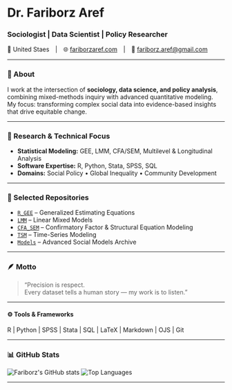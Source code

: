 # Dr. Fariborz Aref  
### Sociologist | Data Scientist | Policy Researcher  

📍 United Staes | 🌐 [fariborzaref.com](https://fariborzaref.com) | 📧 fariborz.aref@gmail.com  

---

### 🧭 About  
I work at the intersection of **sociology, data science, and policy analysis**, combining mixed-methods inquiry with advanced quantitative modeling.  
My focus: transforming complex social data into evidence-based insights that drive equitable change.  

---

### 🔬 Research & Technical Focus  
- **Statistical Modeling:** GEE, LMM, CFA/SEM, Multilevel & Longitudinal Analysis  
- **Software Expertise:** R, Python, Stata, SPSS, SQL  
- **Domains:** Social Policy • Global Inequality • Community Development 

---

### 🧩 Selected Repositories  
- [`R_GEE`](https://github.com/fariborzaref/R_GEE) – Generalized Estimating Equations  
- [`LMM`](https://github.com/fariborzaref/LMM) – Linear Mixed Models  
- [`CFA_SEM`](https://github.com/fariborzaref/CFA_SEM) – Confirmatory Factor & Structural Equation Modeling  
- [`TSM`](https://github.com/fariborzaref/TSM) – Time-Series Modeling  
- [`Models`](https://github.com/fariborzaref/Models) – Advanced Social Models Archive  

---

### 🪶 Motto  
> “Precision is respect.  
> Every dataset tells a human story — my work is to listen.”  

---

#### ⚙️ Tools & Frameworks  
R | Python | SPSS | Stata | SQL | LaTeX | Markdown | OJS | Git  

---

### 📊 GitHub Stats
![Fariborz's GitHub stats](https://github-readme-stats.vercel.app/api?username=fariborzaref&show_icons=true&theme=transparent&hide_border=true)
![Top Languages](https://github-readme-stats.vercel.app/api/top-langs/?username=fariborzaref&layout=compact&theme=transparent&hide_border=true)

---

